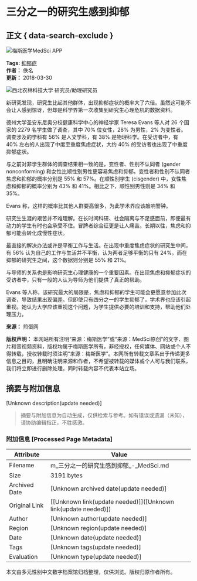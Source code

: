 # 三分之一的研究生感到抑郁

## 正文 { data-search-exclude }


![梅斯医学MedSci APP](https://static.medsci.cn/public-image/ms-image/416a6450-b970-11ec-a1b8-6123b3ff61ea_logo6.gif)

**Tags:** [抑郁症](https://www.medsci.cn/search?q=%E6%8A%91%E9%83%81%E7%97%87)       
**作者：** 佚名  
**更新：** 2018-03-30  

![西北农林科技大学 研究员/助理研究员](https://www.medsci.cn/user/feeds?uid=e6172129414)

新研究发现，研究生比起其他群体，出现抑郁症状的概率大了六倍。虽然这可能不会让人感到惊讶，但却是科学界第一次收集到研究生心理危机的数据资料。

德州大学圣安东尼奥分校健康科学中心的神经学家 Teresa Evans 等人对 26 个国家的 2279 名学生做了调查，其中 70% 位女性，28% 为男性，2% 为变性者。调查涉及的学科有 56% 是人文学科，有 38% 是物理科学。在受访者中，有 40% 左右的人出现了中度至重度焦虑症状，大约 40% 的受访者也出现了中重度抑郁症状。

与之前对非学生群体的调查结果相一致的是，变性者、性别不认同者 (gender nonconforming) 和女性比顺性别男性更容易焦虑和抑郁。变性者和性别不认同者焦虑和抑郁的概率分别是 55% 和 57%。在顺性别学生 (cisgender) 中，女性焦虑和抑郁的概率分别为 43% 和 41%。相比之下，顺性别男性则是 34% 和 35%。

Evans 称，这样的概率比其他人群要高很多，为此学术界应该敲响警钟。

研究生生涯的艰苦并不难理解。在长时间科研、社会隔离与不足感面前，即便最有动力的学生有时也会承受不住。冒牌者综合征更是让人痛苦。长期以往，焦虑和抑郁可能会转化成慢性症状。

最直接的解决办法或许是平衡工作与生活。在出现中重度焦虑症状的研究生中间，有 56% 认为自己的工作与生活并不平衡，认为两者足够平衡的只有 24%。而在抑郁的研究生之间，这个数据则分别是 55% 和 21%。

与导师的关系也是影响研究生心理健康的一个重要因素。在出现焦虑和抑郁症状的受访者中，只有一般的人认为导师为他们提供了真正的帮助。

Evans 等人称，该研究最大的局限是，焦虑和抑郁的学生可能会更愿意参加此次调查，导致结果出现偏差。但即使只有四分之一的学生抑郁了，学术界也应该引起重视。她认为大学应该重视这个问题，为学生提供必要的培训和支持，帮助他们处理压力。

**来源：** 煎蛋网

**版权声明：** 本网站所有注明“来源：梅斯医学”或“来源：MedSci原创”的文字、图片和音视频资料，版权均属于梅斯医学所有，非经授权，任何媒体、网站或个人不得转载，授权转载时须注明“来源：梅斯医学”。本网所有转载文章系出于传递更多信息之目的，且明确注明来源和作者，不希望被转载的媒体或个人可与我们联系，我们将立即进行删除处理。同时转载内容不代表本站立场。
<!-- tcd_original_link https://m.medsci.cn/article/show_article.do?id=c4d4133861e6 -->


## 摘要与附加信息

<!-- tcd_abstract -->
[Unknown description(update needed)]
<!-- tcd_abstract_end -->

> 摘要与附加信息为自动生成，仅供检索与参考。如有错误或遗漏（未知），请协助编辑指正，不胜感激。

### 附加信息 [Processed Page Metadata]

| Attribute       | Value                                  |
|-----------------|----------------------------------------|
| Filename        | m_三分之一的研究生感到抑郁_-_MedSci.md                             |
| Size            | 3191 bytes                           |
| Archived Date   | [Unknown archived date(update needed)]                             |
| Original Link   | [[Unknown link(update needed)]]([Unknown link(update needed)])                       |
| Author          | [Unknown author(update needed)]                               |
| Region          | [Unknown region(update needed)]                               |
| Date            | [Unknown date(update needed)]                                 |
| Tags            | [Unknown tags(update needed)]                                 |
| Evaluation            | [Unknown type(update needed)]                                 |
<!-- tcd_table_end -->

本文由多元性别中文数字档案馆归档整理，仅供浏览。版权归原作者所有。
